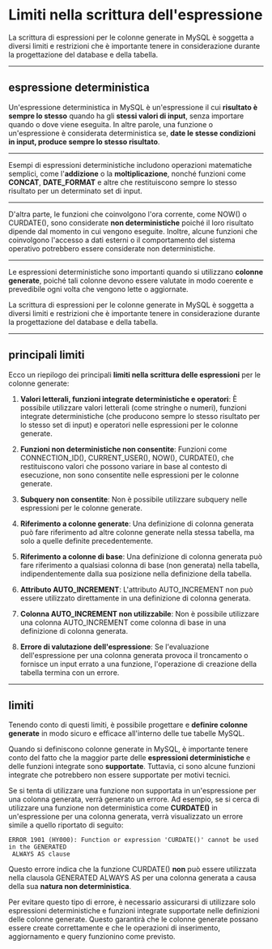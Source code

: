 # Limiti nella scrittura dell'espressione

La scrittura di espressioni per le colonne generate in MySQL è soggetta a diversi limiti e restrizioni che è importante tenere in considerazione durante la progettazione del database e della tabella.

---

## espressione deterministica

Un'espressione deterministica in MySQL è un'espressione il cui **risultato è sempre lo stesso** quando ha gli **stessi valori di input**, senza importare quando o dove viene eseguita. In altre parole, una funzione o un'espressione è considerata deterministica se, **date le stesse condizioni in input, produce sempre lo stesso risultato**.

---

Esempi di espressioni deterministiche includono operazioni matematiche semplici, come l'**addizione** o la **moltiplicazione**, nonché funzioni come **CONCAT**, **DATE_FORMAT** e altre che restituiscono sempre lo stesso risultato per un determinato set di input.

---

D'altra parte, le funzioni che coinvolgono l'ora corrente, come NOW() o CURDATE(), sono considerate **non deterministiche** poiché il loro risultato dipende dal momento in cui vengono eseguite. Inoltre, alcune funzioni che coinvolgono l'accesso a dati esterni o il comportamento del sistema operativo potrebbero essere considerate non deterministiche.

---

Le espressioni deterministiche sono importanti quando si utilizzano **colonne generate**, poiché tali colonne devono essere valutate in modo coerente e prevedibile ogni volta che vengono lette o aggiornate.

La scrittura di espressioni per le colonne generate in MySQL è soggetta a diversi limiti e restrizioni che è importante tenere in considerazione durante la progettazione del database e della tabella.

---

## principali limiti

Ecco un riepilogo dei principali **limiti nella scrittura delle espressioni** per le colonne generate:

1. **Valori letterali, funzioni integrate deterministiche e operatori**: È possibile utilizzare valori letterali (come stringhe o numeri), funzioni integrate deterministiche (che producono sempre lo stesso risultato per lo stesso set di input) e operatori nelle espressioni per le colonne generate.

2. **Funzioni non deterministiche non consentite**: Funzioni come CONNECTION_ID(), CURRENT_USER(), NOW(), CURDATE(), che restituiscono valori che possono variare in base al contesto di esecuzione, non sono consentite nelle espressioni per le colonne generate.

3. **Subquery non consentite**: Non è possibile utilizzare subquery nelle espressioni per le colonne generate.

4. **Riferimento a colonne generate**: Una definizione di colonna generata può fare riferimento ad altre colonne generate nella stessa tabella, ma solo a quelle definite precedentemente.

5. **Riferimento a colonne di base**: Una definizione di colonna generata può fare riferimento a qualsiasi colonna di base (non generata) nella tabella, indipendentemente dalla sua posizione nella definizione della tabella.

6. **Attributo AUTO_INCREMENT**: L'attributo AUTO_INCREMENT non può essere utilizzato direttamente in una definizione di colonna generata.

7. **Colonna AUTO_INCREMENT non utilizzabile**: Non è possibile utilizzare una colonna AUTO_INCREMENT come colonna di base in una definizione di colonna generata.

8. **Errore di valutazione dell'espressione**: Se l'evaluazione dell'espressione per una colonna generata provoca il troncamento o fornisce un input errato a una funzione, l'operazione di creazione della tabella termina con un errore.

---

## limiti

Tenendo conto di questi limiti, è possibile progettare e **definire colonne generate** in modo sicuro e efficace all'interno delle tue tabelle MySQL.

Quando si definiscono colonne generate in MySQL, è importante tenere conto del fatto che la maggior parte delle **espressioni deterministiche** e delle funzioni integrate sono **supportate**. Tuttavia, ci sono alcune funzioni integrate che potrebbero non essere supportate per motivi tecnici.

Se si tenta di utilizzare una funzione non supportata in un'espressione per una colonna generata, verrà generato un errore. Ad esempio, se si cerca di utilizzare una funzione non deterministica come **CURDATE()** in un'espressione per una colonna generata, verrà visualizzato un errore simile a quello riportato di seguito:

```
ERROR 1901 (HY000): Function or expression 'CURDATE()' cannot be used in the GENERATED
 ALWAYS AS clause
```

Questo errore indica che la funzione CURDATE() **non** può essere utilizzata nella clausola GENERATED ALWAYS AS per una colonna generata a causa della sua **natura non deterministica**.

Per evitare questo tipo di errore, è necessario assicurarsi di utilizzare solo espressioni deterministiche e funzioni integrate supportate nelle definizioni delle colonne generate. Questo garantirà che le colonne generate possano essere create correttamente e che le operazioni di inserimento, aggiornamento e query funzionino come previsto.
